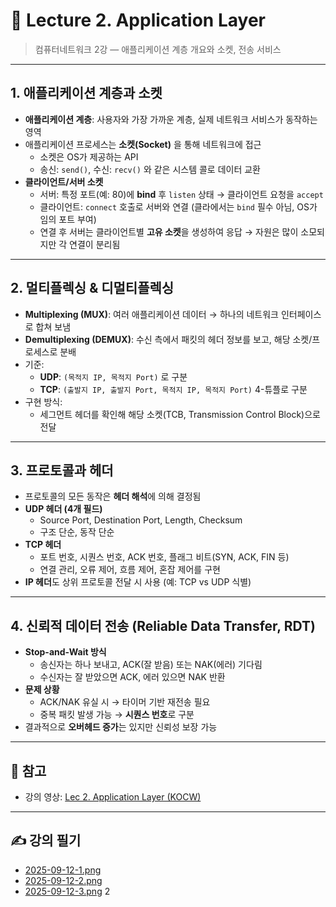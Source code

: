 # 📘 Lecture 2. Application Layer

> 컴퓨터네트워크 2강 — 애플리케이션 계층 개요와 소켓, 전송 서비스

---

## 1. 애플리케이션 계층과 소켓

-   **애플리케이션 계층**: 사용자와 가장 가까운 계층, 실제 네트워크 서비스가 동작하는 영역
-   애플리케이션 프로세스는 **소켓(Socket)** 을 통해 네트워크에 접근
    -   소켓은 OS가 제공하는 API
    -   송신: `send()`, 수신: `recv()` 와 같은 시스템 콜로 데이터 교환
-   **클라이언트/서버 소켓**
    -   서버: 특정 포트(예: 80)에 **bind** 후 `listen` 상태 → 클라이언트 요청을 `accept`
    -   클라이언트: `connect` 호출로 서버와 연결 (클라에서는 `bind` 필수 아님, OS가 임의 포트 부여)
    -   연결 후 서버는 클라이언트별 **고유 소켓**을 생성하여 응답 → 자원은 많이 소모되지만 각 연결이 분리됨

---

## 2. 멀티플렉싱 & 디멀티플렉싱

-   **Multiplexing (MUX)**: 여러 애플리케이션 데이터 → 하나의 네트워크 인터페이스로 합쳐 보냄
-   **Demultiplexing (DEMUX)**: 수신 측에서 패킷의 헤더 정보를 보고, 해당 소켓/프로세스로 분배
-   기준:
    -   **UDP**: `(목적지 IP, 목적지 Port)` 로 구분
    -   **TCP**: `(출발지 IP, 출발지 Port, 목적지 IP, 목적지 Port)` 4-튜플로 구분
-   구현 방식:
    -   세그먼트 헤더를 확인해 해당 소켓(TCB, Transmission Control Block)으로 전달

---

## 3. 프로토콜과 헤더

-   프로토콜의 모든 동작은 **헤더 해석**에 의해 결정됨
-   **UDP 헤더 (4개 필드)**
    -   Source Port, Destination Port, Length, Checksum
    -   구조 단순, 동작 단순
-   **TCP 헤더**
    -   포트 번호, 시퀀스 번호, ACK 번호, 플래그 비트(SYN, ACK, FIN 등)
    -   연결 관리, 오류 제어, 흐름 제어, 혼잡 제어를 구현
-   **IP 헤더**도 상위 프로토콜 전달 시 사용 (예: TCP vs UDP 식별)

---

## 4. 신뢰적 데이터 전송 (Reliable Data Transfer, RDT)

-   **Stop-and-Wait 방식**
    -   송신자는 하나 보내고, ACK(잘 받음) 또는 NAK(에러) 기다림
    -   수신자는 잘 받았으면 ACK, 에러 있으면 NAK 반환
-   **문제 상황**
    -   ACK/NAK 유실 시 → 타이머 기반 재전송 필요
    -   중복 패킷 발생 가능 → **시퀀스 번호**로 구분
-   결과적으로 **오버헤드 증가**는 있지만 신뢰성 보장 가능

---

## 📒 참고

-   강의 영상: [Lec 2. Application Layer (KOCW)](https://www.kocw.net/home/cview.do?cid=6166c077e545b736)

---

## ✍️ 강의 필기

-   [2025-09-12-1.png](./notes/2025-09-12-1.png)
-   [2025-09-12-2.png](./notes/2025-09-12-2.png)
-   [2025-09-12-3.png](./notes/2025-09-12-3.png)
2
